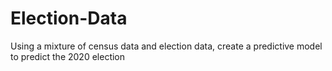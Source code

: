 # Election-Data
Using a mixture of census data and election data, create a predictive model to predict the 2020 election
